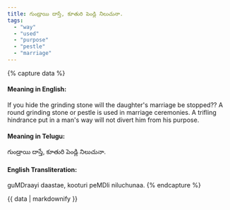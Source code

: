 ```yaml
---
title: గుండ్రాయి దాస్తే, కూతురి పెండ్లి నిలుచునా.
tags:
  - "way"
  - "used"
  - "purpose"
  - "pestle"
  - "marriage"
---
```


{% capture data %}
#### Meaning in English:
If you hide the grinding stone will the daughter's marriage be stopped??
A round grinding stone or pestle is used in marriage ceremonies.
A trifling hindrance put in a man's way will not divert him from his purpose.

#### Meaning in Telugu:
గుండ్రాయి దాస్తే, కూతురి పెండ్లి నిలుచునా.

#### English Transliteration:
guMDraayi daastae, kooturi peMDli niluchunaa.
{% endcapture %}

<div class="notice">{{ data | markdownify }}</div>

